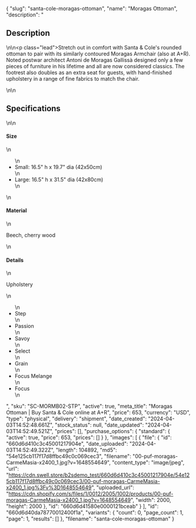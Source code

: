 {
  "slug": "santa-cole-moragas-ottoman",
  "name": "Moragas Ottoman",
  "description": "<h2>Description</h2>\n<!-- split -->\n<p class=\"lead\">Stretch out in comfort with Santa &amp; Cole's rounded ottoman to pair with its similarly contoured Moragas Armchair (also at A+R). Noted postwar architect Antoni de Moragas Gallissà designed only a few pieces of furniture in his lifetime and all are now considered classics. The footrest also doubles as an extra seat for guests, with hand-finished upholstery in a range of fine fabrics to match the chair.</p>\n<!-- split -->\n<h2>Specifications</h2>\n<!-- split -->\n<h4>Size</h4>\n<ul>\n<li>Small: 16.5\" h x 19.7\" dia (42x50cm)</li>\n<li>Large: 16.5\" h x 31.5\" dia (42x80cm)</li>\n</ul>\n<h4>Material</h4>\n<p>Beech, cherry wood</p>\n<h4>Details</h4>\n<p>Upholstery</p>\n<ul>\n<li>Step</li>\n<li>Passion</li>\n<li>Savoy</li>\n<li>Select</li>\n<li>Grain</li>\n<li>Focus Melange</li>\n<li>Focus</li>\n</ul>",
  "sku": "SC-MORMB02-STP",
  "active": true,
  "meta_title": "Moragas Ottoman | Buy Santa & Cole online at A+R",
  "price": 653,
  "currency": "USD",
  "type": "physical",
  "delivery": "shipment",
  "date_created": "2024-04-03T14:52:48.661Z",
  "stock_status": null,
  "date_updated": "2024-04-03T14:52:49.521Z",
  "prices": [],
  "purchase_options": {
    "standard": {
      "active": true,
      "price": 653,
      "prices": []
    }
  },
  "images": [
    {
      "file": {
        "id": "660d6d410c3c45001217904e",
        "date_uploaded": "2024-04-03T14:52:49.322Z",
        "length": 104892,
        "md5": "54e125cb117f17d8ffbc49c0c069cec3",
        "filename": "00-puf-moragas-CarmeMasia-x2400_1.jpg?v=1648554649",
        "content_type": "image/jpeg",
        "url": "https://cdn.swell.store/b2sdemo_test/660d6d410c3c45001217904e/54e125cb117f17d8ffbc49c0c069cec3/00-puf-moragas-CarmeMasia-x2400_1.jpg%3Fv%3D1648554649",
        "uploaded_url": "https://cdn.shopify.com/s/files/1/0012/2005/1002/products/00-puf-moragas-CarmeMasia-x2400_1.jpg?v=1648554649",
        "width": 2000,
        "height": 2000
      },
      "id": "660d6d41580e0000121bceab"
    }
  ],
  "id": "660d6d40da78770012400f1a",
  "variants": {
    "count": 0,
    "page_count": 1,
    "page": 1,
    "results": []
  },
  "filename": "santa-cole-moragas-ottoman"
}